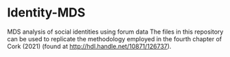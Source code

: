 # Identity-MDS
MDS analysis of social identities using forum data
The files in this repository can be used to replicate the methodology employed in the fourth chapter of Cork (2021) (found at http://hdl.handle.net/10871/126737).
